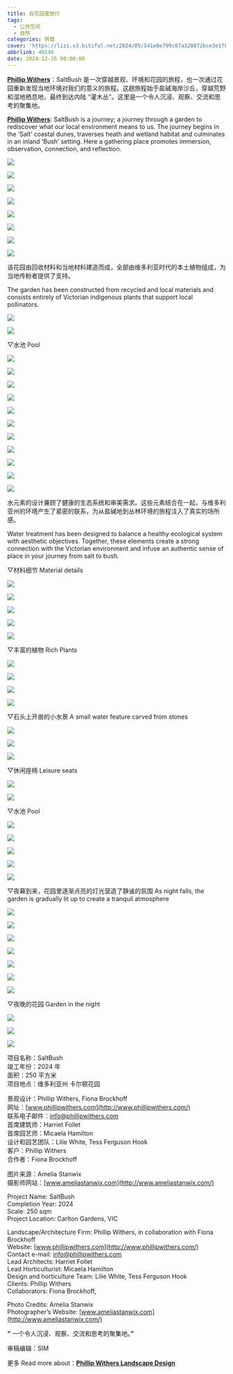 ```yaml
---
title: 在花园里旅行
tags:
  - 公共空间
  - 自然
categories: 转载
cover: 'https://lizi.s3.bitiful.net/2024/05/541e8e799c07a328872bce3e1f8c5025.jpeg'
abbrlink: 49146
date: 2024-12-26 00:00:00
---
```

[**Phillip Withers**](https://mooool.com/designer/phillip-withers-landscape-design)：SaltBush 是一次穿越景观、环境和花园的旅程，也一次通过花园重新发现当地环境对我们的意义的旅程。这趟旅程始于盐碱海岸沙丘，穿越荒野和湿地栖息地，最终到达内陆 “灌木丛”。这里是一个令人沉浸、观察、交流和思考的聚集地。

[**Phillip Withers**](https://mooool.com/designer/phillip-withers-landscape-design):  SaltBush is a journey; a journey through a garden to rediscover what our local environment means to us. The journey begins in the ‘Salt’ coastal dunes, traverses heath and wetland habitat and culminates in an inland ‘Bush’ setting. Here a gathering place promotes immersion, observation, connection, and reflection.

[![](https://lizi.s3.bitiful.net/2024/05/ff68066673a299aee5a7da3e0967c809.jpeg)](https://i.mooool.com/img/2024/04/PhilWithers-MIFGS-2024-AmeliaStanwix-V1-23.jpg?x-oss-process=style%2Ffull)

[![](https://lizi.s3.bitiful.net/2024/05/9be564531742b02313cd5a414befb7dc.jpeg)](https://i.mooool.com/img/2024/04/PhilWithers-MIFGS-2024-AmeliaStanwix-V1-15-scaled.jpg?x-oss-process=style%2Ffull)

[![](https://lizi.s3.bitiful.net/2024/05/541e8e799c07a328872bce3e1f8c5025.jpeg)](https://i.mooool.com/img/2024/04/PhilWithers-MIFGS-2024-AmeliaStanwix-V1-66-scaled.jpg?x-oss-process=style%2Ffull)

[![](https://lizi.s3.bitiful.net/2024/05/a03f0815f01f232930785b79cb120b9d.jpeg)](https://i.mooool.com/img/2024/04/PhilWithers-MIFGS-2024-AmeliaStanwix-V1-37-scaled.jpg?x-oss-process=style%2Ffull)

[![](https://lizi.s3.bitiful.net/2024/05/5836f9cb3d9a84c2e9f33fcefe7761eb.jpeg)](https://i.mooool.com/img/2024/04/PhilWithers-MIFGS-2024-AmeliaStanwix-V1-39-scaled.jpg?x-oss-process=style%2Ffull)

[![](https://lizi.s3.bitiful.net/2024/05/eb452039e12c89ee5a20fdc669851fb1.jpeg)](https://i.mooool.com/img/2024/04/PhilWithers-MIFGS-2024-AmeliaStanwix-V1-67-scaled.jpg?x-oss-process=style%2Ffull)

[![](https://lizi.s3.bitiful.net/2024/05/cc5e1a0e45c5b5a3626141b1702be333.jpeg)](https://i.mooool.com/img/2024/04/PhilWithers-MIFGS-2024-AmeliaStanwix-V1-22-scaled.jpg?x-oss-process=style%2Ffull)

**[![](https://lizi.s3.bitiful.net/2024/05/25bf047410e9a73561d6153330d040b6.jpeg)](https://i.mooool.com/img/2024/04/PhilWithers-MIFGS-2024-AmeliaStanwix-V1-19-scaled.jpg?x-oss-process=style%2Ffull)**

该花园由回收材料和当地材料建造而成，全部由维多利亚时代的本土植物组成，为当地传粉者提供了支持。

The garden has been constructed from recycled and local materials and consists entirely of Victorian indigenous plants that support local pollinators.

[![](https://lizi.s3.bitiful.net/2024/05/d9fbb632f5e8c4b38f1446e528a884d1.jpeg)](https://i.mooool.com/img/2024/04/PhilWithers-MIFGS-2024-AmeliaStanwix-V1-18.jpg?x-oss-process=style%2Ffull)

[![](https://lizi.s3.bitiful.net/2024/05/b96ebc42cd5cad0835971ee0622f6644.jpeg)](https://i.mooool.com/img/2024/04/PhilWithers-MIFGS-2024-AmeliaStanwix-V1-20-scaled.jpg?x-oss-process=style%2Ffull)

▽水池 Pool

[![](https://lizi.s3.bitiful.net/2024/05/fa61d1e14e7571ea422e803e204d7cdb.jpeg)](https://i.mooool.com/img/2024/04/PhilWithers-MIFGS-2024-AmeliaStanwix-V1-41-scaled.jpg?x-oss-process=style%2Ffull)

[![](https://lizi.s3.bitiful.net/2024/05/f5900db5c294a2192b441ca74cb31f6e.jpeg)](https://i.mooool.com/img/2024/04/PhilWithers-MIFGS-2024-AmeliaStanwix-V1-68-scaled.jpg?x-oss-process=style%2Ffull)

[![](https://lizi.s3.bitiful.net/2024/05/6c40d81a5dac39728f2b0558ccd0ed04.jpeg)](https://i.mooool.com/img/2024/04/PhilWithers-MIFGS-2024-AmeliaStanwix-V1-83-scaled.jpg?x-oss-process=style%2Ffull)

[![](https://lizi.s3.bitiful.net/2024/05/816ffa3b9063bf1e199e64b7607e217a.jpeg)](https://i.mooool.com/img/2024/04/PhilWithers-MIFGS-2024-AmeliaStanwix-V1-64-scaled.jpg?x-oss-process=style%2Ffull)

[![](https://lizi.s3.bitiful.net/2024/05/4ffc31b4d803426c534bdd3b2952cf1d.jpeg)](https://i.mooool.com/img/2024/04/PhilWithers-MIFGS-2024-AmeliaStanwix-V1-78.jpg?x-oss-process=style%2Ffull)

[![](https://lizi.s3.bitiful.net/2024/05/5d79e16ab46bd2ff1320a4fd95b7d052.jpeg)](https://i.mooool.com/img/2024/04/PhilWithers-MIFGS-2024-AmeliaStanwix-V1-77.jpg?x-oss-process=style%2Ffull)

[![](https://lizi.s3.bitiful.net/2024/05/fe51d12857a05167a3ffc7b7e42c062f.jpeg)](https://i.mooool.com/img/2024/04/PhilWithers-MIFGS-2024-AmeliaStanwix-V1-33-scaled.jpg?x-oss-process=style%2Ffull)

[![](https://lizi.s3.bitiful.net/2024/05/a25845af0e38606aadaebdb057c57ba7.jpeg)](https://i.mooool.com/img/2024/04/PhilWithers-MIFGS-2024-AmeliaStanwix-V1-49-scaled.jpg?x-oss-process=style%2Ffull)

[![](https://lizi.s3.bitiful.net/2024/05/6703bbfbebcddb834dcabfe484d8d2bd.jpeg)](https://i.mooool.com/img/2024/04/PhilWithers-MIFGS-2024-AmeliaStanwix-V1-25-scaled.jpg?x-oss-process=style%2Ffull)

[![](https://lizi.s3.bitiful.net/2024/05/ff47166dd2887066a9c4e6532420fe42.jpeg)](https://i.mooool.com/img/2024/04/PhilWithers-MIFGS-2024-AmeliaStanwix-V1-35-scaled.jpg?x-oss-process=style%2Ffull)

[![](https://lizi.s3.bitiful.net/2024/05/803f764cfcc584398e7b38738a4a985b.jpeg)](https://i.mooool.com/img/2024/04/PhilWithers-MIFGS-2024-AmeliaStanwix-V1-71-scaled.jpg?x-oss-process=style%2Ffull)

水元素的设计兼顾了健康的生态系统和审美需求。这些元素结合在一起，与维多利亚州的环境产生了紧密的联系，为从盐碱地到丛林环境的旅程注入了真实的场所感。

Water treatment has been designed to balance a healthy ecological system with aesthetic objectives. Together, these elements create a strong connection with the Victorian environment and infuse an authentic sense of place in your journey from salt to bush.

▽材料细节 Material details

[![](https://lizi.s3.bitiful.net/2024/05/f4e41fc47dc1c4d01075b17d64b7b180.jpeg)](https://i.mooool.com/img/2024/04/PhilWithers-MIFGS-2024-AmeliaStanwix-V1-93-scaled.jpg?x-oss-process=style%2Ffull)

[![](https://lizi.s3.bitiful.net/2024/05/85fc18e09cbdde7568a11ddf87e1336a.jpeg)](https://i.mooool.com/img/2024/04/PhilWithers-MIFGS-2024-AmeliaStanwix-V1-36-scaled.jpg?x-oss-process=style%2Ffull)

[![](https://lizi.s3.bitiful.net/2024/05/4d84033593610c445b4ae65f376cf9fb.jpeg)](https://i.mooool.com/img/2024/04/PhilWithers-MIFGS-2024-AmeliaStanwix-V1-4-scaled.jpg?x-oss-process=style%2Ffull)

[![](https://lizi.s3.bitiful.net/2024/05/923ddeaeca3ae10ce187c953961e0bcf.jpeg)](https://i.mooool.com/img/2024/04/PhilWithers-MIFGS-2024-AmeliaStanwix-V1-50-scaled.jpg?x-oss-process=style%2Ffull)

[![](https://lizi.s3.bitiful.net/2024/05/a57c66c8fec83ad5909533332c52e358.jpeg)](https://i.mooool.com/img/2024/04/PhilWithers-MIFGS-2024-AmeliaStanwix-V1-51-scaled.jpg?x-oss-process=style%2Ffull)

▽丰富的植物 Rich Plants

[![](https://lizi.s3.bitiful.net/2024/05/b77e4100b3a3107e1bf32d4c088f03a1.jpeg)](https://i.mooool.com/img/2024/04/PhilWithers-MIFGS-2024-AmeliaStanwix-V1-57-scaled.jpg?x-oss-process=style%2Ffull)

[![](https://lizi.s3.bitiful.net/2024/05/997719175fb3af7933a731830b5ea795.jpeg)](https://i.mooool.com/img/2024/04/PhilWithers-MIFGS-2024-AmeliaStanwix-V1-59-scaled.jpg?x-oss-process=style%2Ffull)

[![](https://lizi.s3.bitiful.net/2024/05/b7d5d1acb192cdc7af99b9035764d98a.jpeg)](https://i.mooool.com/img/2024/04/PhilWithers-MIFGS-2024-AmeliaStanwix-V1-65-scaled.jpg?x-oss-process=style%2Ffull)

[![](https://lizi.s3.bitiful.net/2024/05/22ec4d39b112ed539ac342cae8591d61.jpeg)](https://i.mooool.com/img/2024/04/PhilWithers-MIFGS-2024-AmeliaStanwix-V1-43-scaled.jpg?x-oss-process=style%2Ffull)

▽石头上开凿的小水景 A small water feature carved from stones

[![](https://lizi.s3.bitiful.net/2024/05/684ad470eeb30e752a0fc8f5a50c9ab5.jpeg)](https://i.mooool.com/img/2024/04/PhilWithers-MIFGS-2024-AmeliaStanwix-V1-42-scaled.jpg?x-oss-process=style%2Ffull)

[![](https://lizi.s3.bitiful.net/2024/05/ed86ffc1c0b97dc2fd84124b97591bb6.jpeg)](https://i.mooool.com/img/2024/04/PhilWithers-MIFGS-2024-AmeliaStanwix-V1-40-scaled.jpg?x-oss-process=style%2Ffull)

[![](https://lizi.s3.bitiful.net/2024/05/f3b78b281dbc3cd15d14da514e2c6f7e.jpeg)](https://i.mooool.com/img/2024/04/PhilWithers-MIFGS-2024-AmeliaStanwix-V1-44-scaled.jpg?x-oss-process=style%2Ffull)

▽休闲座椅 Leisure seats

[![](https://lizi.s3.bitiful.net/2024/05/91d61f809d39cc3603bd901260d20d19.jpeg)](https://i.mooool.com/img/2024/04/PhilWithers-MIFGS-2024-AmeliaStanwix-V1-63-scaled.jpg?x-oss-process=style%2Ffull)

[![](https://lizi.s3.bitiful.net/2024/05/16e376d0255ceea05c4dfad6fd1bdd49.jpeg)](https://i.mooool.com/img/2024/04/PhilWithers-MIFGS-2024-AmeliaStanwix-V1-56-scaled.jpg?x-oss-process=style%2Ffull)

▽水池 Pool

[![](https://lizi.s3.bitiful.net/2024/05/373700e3285116e3a118a6a73053c90f.jpeg)](https://i.mooool.com/img/2024/04/PhilWithers-MIFGS-2024-AmeliaStanwix-V1-98-scaled.jpg?x-oss-process=style%2Ffull)

[![](https://lizi.s3.bitiful.net/2024/05/aee229375052e7ab0452ac919a2d3827.jpeg)](https://i.mooool.com/img/2024/04/PhilWithers-MIFGS-2024-AmeliaStanwix-V1-97-scaled.jpg?x-oss-process=style%2Ffull)

[![](https://lizi.s3.bitiful.net/2024/05/625f1b7a044518f9832403cf161a4c35.jpeg)](https://i.mooool.com/img/2024/04/PhilWithers-MIFGS-2024-AmeliaStanwix-V1-70-scaled.jpg?x-oss-process=style%2Ffull)

[![](https://lizi.s3.bitiful.net/2024/05/9bcc8b50d6cc6797e171a35e94dc862b.jpeg)](https://i.mooool.com/img/2024/04/PhilWithers-MIFGS-2024-AmeliaStanwix-V1-53-scaled.jpg?x-oss-process=style%2Ffull)

[![](https://lizi.s3.bitiful.net/2024/05/f01bb5c5461d94942ca4330f3e04f81d.jpeg)](https://i.mooool.com/img/2024/04/PhilWithers-MIFGS-2024-AmeliaStanwix-V1-81.jpg?x-oss-process=style%2Ffull)

▽夜幕到来，花园里逐渐点亮的灯光营造了静谧的氛围 As night falls, the garden is gradually lit up to create a tranquil atmosphere

[![](https://lizi.s3.bitiful.net/2024/05/1daf8f8ccb9c0af5401593b60c37895e.jpeg)](https://i.mooool.com/img/2024/04/PhilWithers-MIFGS-2024-AmeliaStanwix-V1-79.jpg?x-oss-process=style%2Ffull)

[![](https://lizi.s3.bitiful.net/2024/05/a15ec120d0b028c287e13eb3bfea9883.jpeg)](https://i.mooool.com/img/2024/04/PhilWithers-MIFGS-2024-AmeliaStanwix-V1-86-scaled.jpg?x-oss-process=style%2Ffull)

[![](https://lizi.s3.bitiful.net/2024/05/ffb4b0b2df647d43fd3d826d2b0f20bf.jpeg)](https://i.mooool.com/img/2024/04/PhilWithers-MIFGS-2024-AmeliaStanwix-V1-95-scaled.jpg?x-oss-process=style%2Ffull)

[![](https://lizi.s3.bitiful.net/2024/05/54d1e73f2ee1d13f0e853b0150cff16d.jpeg)](https://i.mooool.com/img/2024/04/PhilWithers-MIFGS-2024-AmeliaStanwix-V1-89-scaled.jpg?x-oss-process=style%2Ffull)

[![](https://lizi.s3.bitiful.net/2024/05/8cd989f97cd5d1739a09c7b05040929e.jpeg)](https://i.mooool.com/img/2024/04/PhilWithers-MIFGS-2024-AmeliaStanwix-V1-91-scaled.jpg?x-oss-process=style%2Ffull)

[![](https://lizi.s3.bitiful.net/2024/05/a2a23b7f8a71a1ea1005e434cddd8947.jpeg)](https://i.mooool.com/img/2024/04/PhilWithers-MIFGS-2024-AmeliaStanwix-V1-100-scaled.jpg?x-oss-process=style%2Ffull)

[![](https://lizi.s3.bitiful.net/2024/05/306c78a864ca030ed27864c94e1bd24b.jpeg)](https://i.mooool.com/img/2024/04/PhilWithers-MIFGS-2024-AmeliaStanwix-V1-101-scaled.jpg?x-oss-process=style%2Ffull)

▽夜晚的花园 Garden in the night

[![](https://lizi.s3.bitiful.net/2024/05/2f25361b9aa7970f23f06c015b3a5785.jpeg)](https://i.mooool.com/img/2024/04/PhilWithers-MIFGS-2024-AmeliaStanwix-V1-110-scaled.jpg?x-oss-process=style%2Ffull)

[![](https://lizi.s3.bitiful.net/2024/05/db7435807db32cd7f2216f96df85ea64.jpeg)](https://i.mooool.com/img/2024/04/PhilWithers-MIFGS-2024-AmeliaStanwix-V1-113-scaled.jpg?x-oss-process=style%2Ffull)

[![](https://lizi.s3.bitiful.net/2024/05/c7decbd3db2cb0aecdc5755d41979ba1.jpeg)](https://i.mooool.com/img/2024/04/PhilWithers-MIFGS-2024-AmeliaStanwix-V1-106.jpg?x-oss-process=style%2Ffull)

项目名称：SaltBush  
竣工年份：2024 年  
面积：250 平方米  
项目地点：维多利亚州 卡尔顿花园

景观设计：Phillip Withers, Fiona Brockhoff  
网址：[www.phillipwithers.com](http://www.phillipwithers.com/)  
联系电子邮件：info@phillipwithers.com  
首席建筑师：Harriet Follet  
首席园艺师：Micaela Hamilton  
设计和园艺团队：Lilie White, Tess Ferguson Hook  
客户：Phillip Withers  
合作者：Fiona Brockhoff

图片来源：Amelia Stanwix  
摄影师网站：[www.ameliastanwix.com](http://www.ameliastanwix.com/)

Project Name: SaltBush  
Completion Year: 2024  
Scale: 250 sqm  
Project Location: Carlton Gardens, VIC

Landscape/Architecture Firm: Phillip Withers, in collaboration with Fiona Brockhoff  
Website: [www.phillipwithers.com](http://www.phillipwithers.com/)  
Contact e-mail: info@phillipwithers.com  
Lead Architects: Harriet Follet  
Lead Horticulturist: Micaela Hamilton  
Design and horticulture Team: Lilie White, Tess Ferguson Hook  
Clients: Phillip Withers  
Collaborators: Fiona Brockhoff,

Photo Credits: Amelia Stanwix  
Photographer’s Website: [www.ameliastanwix.com](http://www.ameliastanwix.com/)

**“** 一个令人沉浸、观察、交流和思考的聚集地。**”**

审稿编辑：SIM

更多 Read more about：**[Phillip Withers Landscape Design](http://phillipwithers.com/)**